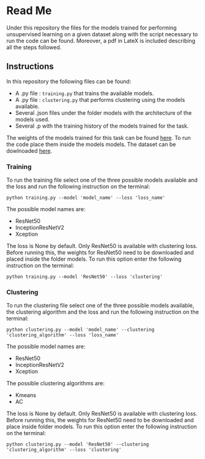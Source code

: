 # Read Me

Under this repository the files for the models trained for performing unsupervised learning on a given dataset along with the script necessary to run the code can be found. Moreover, a pdf in LateX is included describing all the steps followed.

## Instructions
In this repository the following files can be found:

* A .py file : ```training.py``` that trains the available models.
* A .py file : ```clustering.py``` that performs clustering using the models available.
* Several .json files under the folder models with the architecture of the models used.
* Several .p  with the training history  of the models trained for the task.

The weights of the models trained for this task can be found [here](https://drive.google.com/open?id=1Baw-NlDgTuTVsh0w41hj3_GYYo_S4fwx). To run the code place them inside the models models.
The dataset can be dowlnoaded [here](https://drive.google.com/file/d/1lm0pGemIVukCAwxcBFl1Bl5keNAi_wbR/view).

### Training
To run the training file select one of the three possible models available and the loss and run the following instruction on the terminal:

	python training.py --model 'model_name' --loss 'loss_name'

The possible model names are:

* ResNet50
* InceptionResNetV2
* Xception

The loss is None by default. Only ResNet50 is available with clustering loss. Before running this, the weights for ResNet50 need to be downloaded and placed inside the folder models. To run this option enter the following instruction on the terminal:

    python training.py --model 'ResNet50' --loss 'clustering'
	
	
### Clustering
To run the clustering file select one of the three possible models available, the clustering algorithm and the loss and run the following instruction on the terminal:

	python clustering.py --model 'model_name' --clustering 'clustering_algorithm' --loss 'loss_name'

The possible model names are:

* ResNet50
* InceptionResNetV2
* Xception

The possible clustering algorithms  are:

* Kmeans
* AC

The loss is None by default. Only ResNet50 is available with clustering loss. Before running this, the weights for ResNet50 need to be downloaded and place inside folder models. To run this option enter the following instruction on the terminal:

    python clustering.py --model 'ResNet50' --clustering 'clustering_algorithm' --loss 'clustering'
	
	


